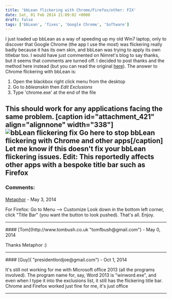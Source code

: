 ```yaml
---
title: 'bbLean flickering with Chrome/Firefox/other: FIX'
date: Sat, 01 Feb 2014 21:09:02 +0000
draft: false
tags: ['bbLean', 'fixes', 'Google Chrome', 'Software']
---
```


I just loaded up bbLean as a way of speeding up my old Win7 laptop, only to discover that Google Chrome (the app I use the most) was flickering really badly because it has its own skin, and bbLean was trying to apply its own titlebar too. I would have just commented on Nimret's blog to say thanks, but it seems that comments are turned off. I decided to post thanks and the method here instead (but you can read the original [here](http://www.nimret.org/2011/03/30/1301529780000.html)). The answer to Chrome flickering with bbLean is:

1.  Open the blackbox right click menu from the desktop
2.  Go to _bbleanskin_ then _Edit Exclusions_
3.  Type 'chrome.exe' at the end of the file

This should work for any applications facing the same problem. \[caption id="attachment\_421" align="alignnone" width="338"\]![bbLean flickering fix](http://www.tombush.co.uk/wp-content/uploads/2014/02/bbLean-flickering-fix.png) Go here to stop bbLean flickering with Chrome and other apps\[/caption\] Let me know if this doesn't fix your bbLean flickering issues. Edit: This reportedly affects other apps with a bespoke title bar such as Firefox
---
### Comments:
#### 
[Metaphor]( "nemesis@funny.cat") - <time datetime="2014-05-21 23:16:09">May 3, 2014</time>

For Firefox: Go to Menu —> Customize Look down in the bottom left corner, click "Title Bar" (you want the button to look pushed). That's all. Enjoy.
<hr />
#### 
[Tom](http://www.tombush.co.uk "tomfbush@gmail.com") - <time datetime="2014-05-25 10:02:41">May 0, 2014</time>

Thanks Metaphor :)
<hr />
#### 
[Guy]( "presidentlordjoe@gmail.com") - <time datetime="2014-10-27 02:58:04">Oct 1, 2014</time>

It's still not working for me with Microsoft office 2013 (all the programs involved). The program name for, say, Word 2013 is "winword.exe", and even when I type it into the exclusions list, it still has the flickering title bar. Chrome and Firefox worked just fine for me, it's just office
<hr />
